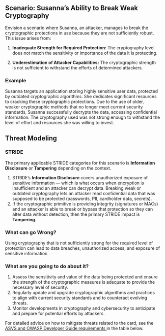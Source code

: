 ## Scenario: Susanna’s Ability to Break Weak Cryptography

Envision a scenario where Susanna, an attacker, manages to break the cryptographic protections in use because they are not sufficiently robust. This issue arises from:

1. **Inadequate Strength for Required Protection:** The cryptography level does not match the sensitivity or importance of the data it is protecting.

2. **Underestimation of Attacker Capabilities:** The cryptographic strength is not sufficient to withstand the efforts of determined attackers.

### Example

Susanna targets an application storing highly sensitive user data, protected by outdated cryptographic algorithms. She dedicates significant resources to cracking these cryptographic protections. Due to the use of older, weaker cryptographic methods that no longer meet current security standards, Susanna successfully decrypts the data, accessing confidential information. The cryptography used was not strong enough to withstand the level of effort and resources she was willing to invest.

## Threat Modeling

### STRIDE

The primary applicable STRIDE categories for this scenario is **Information Disclosure** or **Tampering** depending on the context.

1. STRIDE’s **Information Disclosure** covers unauthorized exposure of sensitive information — which is what occurs when encryption is insufficient and an attacker can decrypt data. Breaking weak or outdated cryptography lets an attacker read confidential data that was supposed to be protected (passwords, PII, cardholder data, secrets).
2. If the cryptographic primitive is providing integrity (signatures or MACs) and an attacker is able to break or bypass that protection so they can alter data without detection, then the primary STRIDE impact is **Tampering**.

### What can go Wrong?

Using cryptography that is not sufficiently strong for the required level of protection can lead to data breaches, unauthorized access, and exposure of sensitive information.

### What are you going to do about it?

1. Assess the sensitivity and value of the data being protected and ensure the strength of the cryptographic measures is adequate to provide the necessary level of security.
2. Regularly update and upgrade cryptographic algorithms and practices to align with current security standards and to counteract evolving threats.
3. Monitor developments in cryptography and cybersecurity to anticipate and prepare for potential efforts by attackers.

For detailed advice on how to mitigate threats related to the card, see the [ASVS and OWASP Developer Guide requirements ](#mapping 'ASVS and OWASP Developer Guide requirements [internal]') in the table below.
